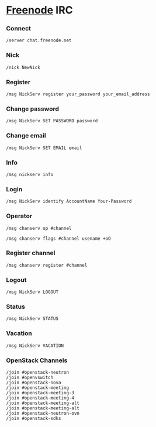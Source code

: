 # [Freenode](https://toxin.jottit.com/freenode_nickserv_commands) IRC

### Connect

```
/server chat.freenode.net
```

### Nick

```
/nick NewNick
```

### Register

```
/msg NickServ register your_password your_email_address
```

### Change password

```
/msg NickServ SET PASSWORD password
```

### Change email

```
/msg NickServ SET EMAIL email
```

### Info

```
/msg nickserv info
```

### Login

```
/msg NickServ identify AccountName Your-Password
```

### Operator

```
/msg chanserv op #channel

/msg chanserv flags #channel usename +oO
```

### Register channel

```
/msg chanserv register #channel
```

### Logout

```
/msg NickServ LOGOUT
```

### Status

```
/msg NickServ STATUS
```

### Vacation

```
/msg NickServ VACATION
```



### OpenStack Channels

```
/join #openstack-neutron
/join #openvswitch
/join #openstack-nova
/join #openstack-meeting
/join #openstack-meeting-3
/join #openstack-meeting-4
/join #openstack-meeting-alt
/join #openstack-meeting-alt
/join #openstack-neutron-ovn
/join #openstack-sdks
```
